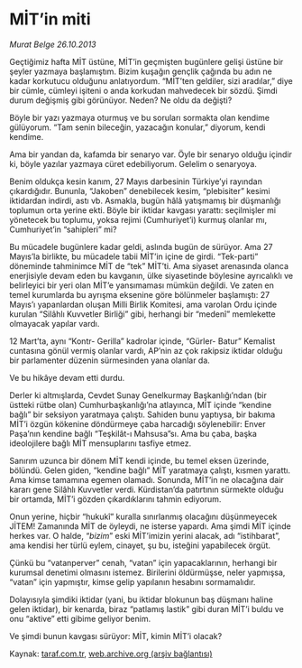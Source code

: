 # MİT’in miti

*Murat Belge 26.10.2013*

<div class="yazi"><p>Geçtiğimiz hafta MİT üstüne, MİT’in geçmişten bugünlere gelişi üstüne bir şeyler yazmaya başlamıştım. Bizim kuşağın gençlik çağında bu adın ne kadar korkutucu olduğunu anlatıyordum. “MİT’ten geldiler, sizi aradılar,” diye bir cümle, cümleyi işiteni o anda korkudan mahvedecek bir sözdü. Şimdi durum değişmiş gibi görünüyor. Neden? Ne oldu da değişti?</p>
<p>Böyle bir yazı yazmaya oturmuş ve bu soruları sormakta olan kendime gülüyorum. “Tam senin bileceğin, yazacağın konular,” diyorum, kendi kendime.</p>
<p>Ama bir yandan da, kafamda bir senaryo var. Öyle bir senaryo olduğu içindir ki, böyle yazılar yazmaya cüret edebiliyorum. Gelelim o senaryoya. </p>
<p>Benim oldukça kesin kanım, 27 Mayıs darbesinin Türkiye’yi rayından çıkardığıdır. Bununla, “Jakoben” denebilecek kesim, “plebisiter” kesimi iktidardan indirdi, astı vb. Asmakla, bugün hâlâ yatışmamış bir düşmanlığı toplumun orta yerine ekti. Böyle bir iktidar kavgası yarattı: seçilmişler mi yönetecek bu toplumu, yoksa rejimi (Cumhuriyet’i) kurmuş olanlar mı, Cumhuriyet’in “sahipleri” mi?</p>
<p>Bu mücadele bugünlere kadar geldi, aslında bugün de sürüyor. Ama 27 Mayıs’la birlikte, bu mücadele tabii MİT’in içine de girdi. “Tek-parti” döneminde tahminimce MİT de “tek” MİT’ti. Ama siyaset arenasında olanca enerjisiyle devam eden bu kavganın, ülke siyasetinde böylesine ayrıcalıklı ve belirleyici bir yeri olan MİT’e yansımaması mümkün değildi. Ve zaten en temel kurumlarda bu ayrışma eksenine göre bölünmeler başlamıştı: 27 Mayıs’ı yapanlardan oluşan Milli Birlik Komitesi, ama varolan Ordu içinde kurulan “Silâhlı Kuvvetler Birliği” gibi, herhangi bir “medenî” memlekette olmayacak yapılar vardı. </p>
<p>12 Mart’ta, aynı “Kontr- Gerilla” kadrolar içinde, “Gürler- Batur” Kemalist cuntasına gönül vermiş olanlar vardı, AP’nin az çok rakipsiz iktidar olduğu bir parlamenter düzenin sürmesinden yana olanlar da. </p>
<p>Ve bu hikâye devam etti durdu. </p>
<p>Derler ki altmışlarda, Cevdet Sunay Genelkurmay Başkanlığı’ndan (bir üstteki rütbe olan) Cumhurbaşkanlığı’na atlayınca, MİT içinde “kendine bağlı” bir seksiyon yaratmaya çalıştı. Sahiden bunu yaptıysa, bir bakıma MİT’i özgün kökenine döndürmeye çaba harcadığı söylenebilir: Enver Paşa’nın kendine bağlı “Teşkilât-ı Mahsusa”sı. Ama bu çaba, başka ideolojilere bağlı MİT mensuplarını tasfiye etmez.</p>
<p>Sanırım uzunca bir dönem MİT kendi içinde, bu temel eksen üzerinde, bölündü. Gelen giden, “kendine bağlı” MİT yaratmaya çalıştı, kısmen yarattı. Ama kimse tamamına egemen olamadı. Sonunda, MİT’in ne olacağına dair kararı gene Silâhlı Kuvvetler verdi. Kürdistan’da patırtının sürmekte olduğu bir ortamda, MİT’i gözden çıkardıklarını tahmin ediyorum.</p>
<p>Onun yerine, hiçbir “hukukî” kuralla sınırlanmış olacağını düşünmeyecek JİTEM! Zamanında MİT de öyleydi, ne isterse yapardı. Ama şimdi MİT içinde herkes var. O halde, “<i>bizim</i>” eski MİT’imizin yerini alacak, adı “istihbarat”, ama kendisi her türlü eylem, cinayet, şu bu, isteğini yapabilecek örgüt. </p>
<p>Çünkü bu “vatanperver” cenah, “vatan” için yapacaklarının, herhangi bir kurumsal denetimi olmasını istemez. Birilerini öldürmüşse, neler yapmışsa, “vatan” için yapmıştır, kimse gelip yapılanın hesabını sormamalıdır. </p>
<p>Dolayısıyla şimdiki iktidar (yani, bu iktidar blokunun baş düşmanı haline gelen iktidar), bir kenarda, biraz “patlamış lastik” gibi duran MİT’i buldu ve onu “aktive” etti  gibime geliyor benim.</p>
<p>Ve şimdi bunun kavgası sürüyor: MİT, kimin MİT’i olacak?</p>
</div>

Kaynak: [taraf.com.tr](http://www.taraf.com.tr:80/murat-belge/makale-mit-in-miti.htm), [web.archive.org (arşiv bağlantısı)](http://web.archive.org/web/20131028003704/http://www.taraf.com.tr:80/murat-belge/makale-mit-in-miti.htm)
